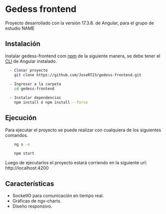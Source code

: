
# Gedess frontend

Proyecto desarrollado con la versión 17.3.8. de Angular, para el grupo de estudio NAME

## Instalación

Instalar gedess-frontend com [npm](https://www.npmjs.com/) de la siguiente manera,
se debe tener el [CLI](https://v17.angular.io/cli) de Angular instalado.

```bash
  - Clonar proyecto
    git clone https://github.com/JoseRT23/gedess-frontend.git
  
  - Ingresar a la carpeta
    cd gedess-frontend

  - Instalar dependencias
    npm install ó npm install --force 
```

## Ejecución

Para ejecutar el proyecto se puede realizar con cualquiera de los siguientes comandos.

```bash
    ng s -o

    npm start
```

Luego de ejecutarlos el proyecto estará corriendo en la siguiente url: http://localhost:4200
## Características

- SocketIO para comunicación en tiempo real.
- Gráficas de ngx-charts.
- Diseño responsivo.


